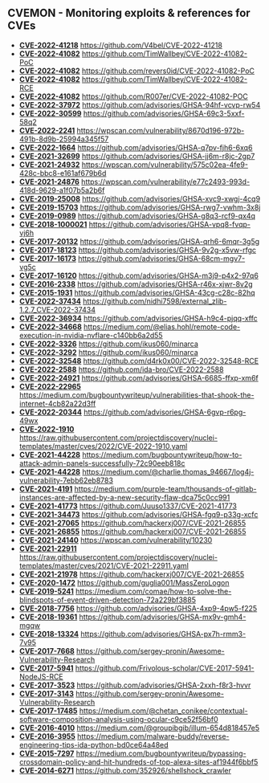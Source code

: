 ## CVEMON - Monitoring exploits & references for CVEs
- **[CVE-2022-41218](https://in.scanfactory.io/cvemon/CVE-2022-41218.html)** https://github.com/V4bel/CVE-2022-41218
- **[CVE-2022-41082](https://in.scanfactory.io/cvemon/CVE-2022-41082.html)** https://github.com/TimWallbey/CVE-2022-41082-PoC
- **[CVE-2022-41082](https://in.scanfactory.io/cvemon/CVE-2022-41082.html)** https://github.com/revers0id/CVE-2022-41082-PoC
- **[CVE-2022-41082](https://in.scanfactory.io/cvemon/CVE-2022-41082.html)** https://github.com/TimWallbey/CVE-2022-41082-RCE
- **[CVE-2022-41082](https://in.scanfactory.io/cvemon/CVE-2022-41082.html)** https://github.com/R007er/CVE-2022-41082-POC
- **[CVE-2022-37972](https://in.scanfactory.io/cvemon/CVE-2022-37972.html)** https://github.com/advisories/GHSA-94hf-vcvp-rw54
- **[CVE-2022-30599](https://in.scanfactory.io/cvemon/CVE-2022-30599.html)** https://github.com/advisories/GHSA-69c3-5xxf-58q2
- **[CVE-2022-2241](https://in.scanfactory.io/cvemon/CVE-2022-2241.html)** https://wpscan.com/vulnerability/8670d196-972b-491b-8d9b-25994a345f57
- **[CVE-2022-1664](https://in.scanfactory.io/cvemon/CVE-2022-1664.html)** https://github.com/advisories/GHSA-q7pv-fjh6-6xq6
- **[CVE-2021-32699](https://in.scanfactory.io/cvemon/CVE-2021-32699.html)** https://github.com/advisories/GHSA-jj6m-r8jc-2gp7
- **[CVE-2021-24932](https://in.scanfactory.io/cvemon/CVE-2021-24932.html)** https://wpscan.com/vulnerability/575c02ea-4fe9-428c-bbc8-e161af679b6d
- **[CVE-2021-24876](https://in.scanfactory.io/cvemon/CVE-2021-24876.html)** https://wpscan.com/vulnerability/e77c2493-993d-418d-9629-a1f07b5a2b6f
- **[CVE-2019-25008](https://in.scanfactory.io/cvemon/CVE-2019-25008.html)** https://github.com/advisories/GHSA-xvc9-xwgj-4cq9
- **[CVE-2019-15703](https://in.scanfactory.io/cvemon/CVE-2019-15703.html)** https://github.com/advisories/GHSA-rwg7-vwhm-3x8j
- **[CVE-2019-0989](https://in.scanfactory.io/cvemon/CVE-2019-0989.html)** https://github.com/advisories/GHSA-g8q3-rcf9-qx4q
- **[CVE-2018-1000021](https://in.scanfactory.io/cvemon/CVE-2018-1000021.html)** https://github.com/advisories/GHSA-vpq8-fvqp-vj6h
- **[CVE-2017-20132](https://in.scanfactory.io/cvemon/CVE-2017-20132.html)** https://github.com/advisories/GHSA-qrh6-6mqr-3g5g
- **[CVE-2017-18123](https://in.scanfactory.io/cvemon/CVE-2017-18123.html)** https://github.com/advisories/GHSA-9v2g-x5vw-rfgc
- **[CVE-2017-16173](https://in.scanfactory.io/cvemon/CVE-2017-16173.html)** https://github.com/advisories/GHSA-68cm-mgv7-vg5c
- **[CVE-2017-16120](https://in.scanfactory.io/cvemon/CVE-2017-16120.html)** https://github.com/advisories/GHSA-m3j9-p4x2-97q6
- **[CVE-2016-2338](https://in.scanfactory.io/cvemon/CVE-2016-2338.html)** https://github.com/advisories/GHSA-r46x-xjwr-8v2g
- **[CVE-2015-1931](https://in.scanfactory.io/cvemon/CVE-2015-1931.html)** https://github.com/advisories/GHSA-43cg-c28c-82hq
- **[CVE-2022-37434](https://in.scanfactory.io/cvemon/CVE-2022-37434.html)** https://github.com/nidhi7598/external_zlib-1.2.7_CVE-2022-37434
- **[CVE-2022-36934](https://in.scanfactory.io/cvemon/CVE-2022-36934.html)** https://github.com/advisories/GHSA-h9c4-pjqq-xffc
- **[CVE-2022-34668](https://in.scanfactory.io/cvemon/CVE-2022-34668.html)** https://medium.com/@elias.hohl/remote-code-execution-in-nvidia-nvflare-c140bb6a2d55
- **[CVE-2022-3326](https://in.scanfactory.io/cvemon/CVE-2022-3326.html)** https://github.com/ikus060/minarca
- **[CVE-2022-3292](https://in.scanfactory.io/cvemon/CVE-2022-3292.html)** https://github.com/ikus060/minarca
- **[CVE-2022-32548](https://in.scanfactory.io/cvemon/CVE-2022-32548.html)** https://github.com/d4rk0x00/CVE-2022-32548-RCE
- **[CVE-2022-2588](https://in.scanfactory.io/cvemon/CVE-2022-2588.html)** https://github.com/ida-bro/CVE-2022-2588
- **[CVE-2022-24921](https://in.scanfactory.io/cvemon/CVE-2022-24921.html)** https://github.com/advisories/GHSA-6685-ffxp-xm6f
- **[CVE-2022-22965](https://in.scanfactory.io/cvemon/CVE-2022-22965.html)** https://medium.com/bugbountywriteup/vulnerabilities-that-shook-the-internet-4cb82a22d3ff
- **[CVE-2022-20344](https://in.scanfactory.io/cvemon/CVE-2022-20344.html)** https://github.com/advisories/GHSA-6gvp-r6pg-49wx
- **[CVE-2022-1910](https://in.scanfactory.io/cvemon/CVE-2022-1910.html)** https://raw.githubusercontent.com/projectdiscovery/nuclei-templates/master/cves/2022/CVE-2022-1910.yaml
- **[CVE-2021-44228](https://in.scanfactory.io/cvemon/CVE-2021-44228.html)** https://medium.com/bugbountywriteup/how-to-attack-admin-panels-successfully-72c90eeb818c
- **[CVE-2021-44228](https://in.scanfactory.io/cvemon/CVE-2021-44228.html)** https://medium.com/@charlie.thomas_94667/log4j-vulnerability-7ebb62eb8783
- **[CVE-2021-4191](https://in.scanfactory.io/cvemon/CVE-2021-4191.html)** https://medium.com/purple-team/thousands-of-gitlab-instances-are-affected-by-a-new-security-flaw-dca75c0cc991
- **[CVE-2021-41773](https://in.scanfactory.io/cvemon/CVE-2021-41773.html)** https://github.com/Juuso1337/CVE-2021-41773
- **[CVE-2021-34473](https://in.scanfactory.io/cvemon/CVE-2021-34473.html)** https://github.com/advisories/GHSA-fgq9-p33g-xcfc
- **[CVE-2021-27065](https://in.scanfactory.io/cvemon/CVE-2021-27065.html)** https://github.com/hackerxj007/CVE-2021-26855
- **[CVE-2021-26855](https://in.scanfactory.io/cvemon/CVE-2021-26855.html)** https://github.com/hackerxj007/CVE-2021-26855
- **[CVE-2021-24140](https://in.scanfactory.io/cvemon/CVE-2021-24140.html)** https://wpscan.com/vulnerability/10230
- **[CVE-2021-22911](https://in.scanfactory.io/cvemon/CVE-2021-22911.html)** https://raw.githubusercontent.com/projectdiscovery/nuclei-templates/master/cves/2021/CVE-2021-22911.yaml
- **[CVE-2021-21978](https://in.scanfactory.io/cvemon/CVE-2021-21978.html)** https://github.com/hackerxj007/CVE-2021-26855
- **[CVE-2020-1472](https://in.scanfactory.io/cvemon/CVE-2020-1472.html)** https://github.com/guglia001/MassZeroLogon
- **[CVE-2019-5241](https://in.scanfactory.io/cvemon/CVE-2019-5241.html)** https://medium.com/comae/how-to-solve-the-blindspots-of-event-driven-detection-72a229bf3885
- **[CVE-2018-7756](https://in.scanfactory.io/cvemon/CVE-2018-7756.html)** https://github.com/advisories/GHSA-4xp9-4pw5-f225
- **[CVE-2018-19361](https://in.scanfactory.io/cvemon/CVE-2018-19361.html)** https://github.com/advisories/GHSA-mx9v-gmh4-mgqw
- **[CVE-2018-13324](https://in.scanfactory.io/cvemon/CVE-2018-13324.html)** https://github.com/advisories/GHSA-px7h-rmm3-7v95
- **[CVE-2017-7668](https://in.scanfactory.io/cvemon/CVE-2017-7668.html)** https://github.com/sergey-pronin/Awesome-Vulnerability-Research
- **[CVE-2017-5941](https://in.scanfactory.io/cvemon/CVE-2017-5941.html)** https://github.com/Frivolous-scholar/CVE-2017-5941-NodeJS-RCE
- **[CVE-2017-3523](https://in.scanfactory.io/cvemon/CVE-2017-3523.html)** https://github.com/advisories/GHSA-2xxh-f8r3-hvvr
- **[CVE-2017-3143](https://in.scanfactory.io/cvemon/CVE-2017-3143.html)** https://github.com/sergey-pronin/Awesome-Vulnerability-Research
- **[CVE-2017-17485](https://in.scanfactory.io/cvemon/CVE-2017-17485.html)** https://medium.com/@chetan_conikee/contextual-software-composition-analysis-using-ocular-c9ce52f56bf0
- **[CVE-2016-4010](https://in.scanfactory.io/cvemon/CVE-2016-4010.html)** https://medium.com/@groupibgib/illum-654d818457e5
- **[CVE-2016-3955](https://in.scanfactory.io/cvemon/CVE-2016-3955.html)** https://medium.com/malware-buddy/reverse-engineering-tips-ida-python-bd0ce64a48ed
- **[CVE-2015-7297](https://in.scanfactory.io/cvemon/CVE-2015-7297.html)** https://medium.com/bugbountywriteup/bypassing-crossdomain-policy-and-hit-hundreds-of-top-alexa-sites-af1944f6bbf5
- **[CVE-2014-6271](https://in.scanfactory.io/cvemon/CVE-2014-6271.html)** https://github.com/352926/shellshock_crawler
